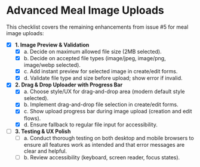 # Advanced Meal Image Uploads

This checklist covers the remaining enhancements from issue #5 for meal image uploads:

- [x] **1. Image Preview & Validation**
    - [x] a. Decide on maximum allowed file size (2MB selected).
    - [x] b. Decide on accepted file types (image/jpeg, image/png, image/webp selected).
    - [x] c. Add instant preview for selected image in create/edit forms.
    - [x] d. Validate file type and size before upload; show error if invalid.

- [x] **2. Drag & Drop Uploader with Progress Bar**
    - [x] a. Choose style/UX for drag-and-drop area (modern default style selected).
    - [x] b. Implement drag-and-drop file selection in create/edit forms.
    - [x] c. Show upload progress bar during image upload (creation and edit flows).
    - [x] d. Ensure fallback to regular file input for accessibility.

- [ ] **3. Testing & UX Polish**
    - [ ] a. Conduct thorough testing on both desktop and mobile browsers to ensure all features work as intended and that error messages are clear and helpful.
    - [ ] b. Review accessibility (keyboard, screen reader, focus states).
